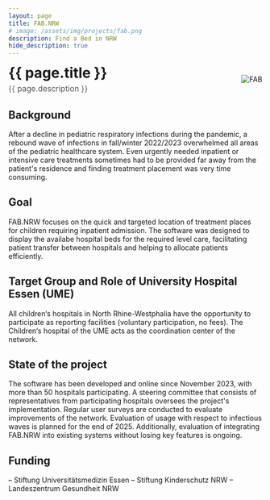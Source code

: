 ```yaml
---
layout: page
title: FAB.NRW
# image: /assets/img/projects/fab.png
description: Find a Bed in NRW
hide_description: true
---
```


<style>
/* Container for header and image */
.header-container {
display: flex;
justify-content: space-between;
align-items: center;
margin-bottom: 20px;
}
/* Style for the corner image */
.corner-image {
max-width: 200px;
max-height: 150px;
object-fit: contain;
}
/* Override default header margins */
.header-container h1 {
margin: 0;
}
/* Style for the title container */
.title-container {
display: flex;
flex-direction: column;
align-items: flex-start;
}
/* Style for the description subtitle */
.description-subtitle {
color: #555;
font-weight: 400;
margin-top: 5px;
margin-bottom: 0;
font-size: 1.1em;
}
/* Hide the default page title - we'll add our own in the flex container */
.page-title {
display: none;
}
</style>
<!-- Custom header with image aligned to title -->
<div class="header-container">
  <div class="title-container">
    <h1>{{ page.title }}</h1>
    <h3 class="description-subtitle">{{ page.description }}</h3>
  </div>
  <img src="{{ '/assets/img/projects/fab.png' | relative_url }}" alt="FAB" class="corner-image">
</div>




## Background
After a decline in pediatric respiratory infections during the pandemic, a rebound wave of infections in fall/winter 2022/2023 overwhelmed all areas of the pediatric healthcare system. Even urgently needed inpatient or intensive care treatments sometimes had to be provided far away from the patient's residence and finding treatment placement was very time consuming.
## Goal
FAB.NRW focuses on the quick and targeted location of treatment places  for children requiring inpatient admission. The software was designed to display the availabe hospital beds for the required level care, facilitating patient transfer between hospitals and helping to allocate patients efficiently. 
## Target Group and Role of University Hospital Essen (UME)
All children‘s hospitals in North Rhine-Westphalia have the opportunity to participate as reporting facilities (voluntary participation, no fees). The Children‘s hospital of the UME acts as the coordination center of the network.

## State of the project
The software has been developed and online since November 2023, with more than 50 hospitals participating. A steering committee that consists of representatives from participating hospitals oversees the project's implementation. 
Regular user surveys are conducted to evaluate improvements of the network. Evaluation of usage with respect to infectious waves is planned for the end of 2025. Additionally, evaluation of integrating FAB.NRW into existing systems without losing key features is ongoing.

## Funding
–	Stiftung Universitätsmedizin Essen
–	Stiftung Kinderschutz NRW
–	Landeszentrum Gesundheit NRW

